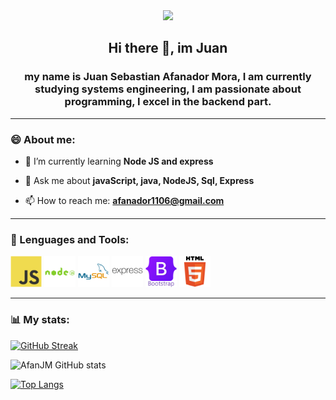 <div id="header" align="center">
    <img src="https://media.giphy.com/media/zOvBKUUEERdNm/giphy.gif" width="280">
    <h2 align="center">Hi there 👋, im Juan</h2>
    <h3 align="center">my name is Juan Sebastian Afanador Mora, I am currently studying systems engineering, 
                       I am passionate about programming, I excel in the backend part.
    </h3>
 </div>
 
 
---
### 😄 About me:
- 🌱 I’m currently learning **Node JS and express**

- 💬 Ask me about **javaScript, java, NodeJS, Sql, Express**

- 📫 How to reach me: **afanador1106@gmail.com**
---



<div align="left">
    <h3>🔨 Lenguages and Tools: </h3>
     <div>
        <img  src="https://github.com/devicons/devicon/blob/master/icons/javascript/javascript-original.svg" alt="javascript-original" width="50" height="50">
        <img  src="https://github.com/devicons/devicon/blob/master/icons/nodejs/nodejs-plain-wordmark.svg" alt="nodejs" width="50" height="50">
        <img  src="https://github.com/devicons/devicon/blob/master/icons/mysql/mysql-original-wordmark.svg" alt="mysql" width="50" height="50">
        <img  src="https://github.com/devicons/devicon/blob/master/icons/express/express-original-wordmark.svg" alt="express-original-wordmark" width="50" height="50">
        <img  src="https://github.com/devicons/devicon/blob/master/icons/bootstrap/bootstrap-original-wordmark.svg" alt="bootstrap-original-wordmark" width="50" height="50">
        <img src="https://github.com/devicons/devicon/blob/master/icons/html5/html5-original-wordmark.svg" alt="html5" height="50" width="50">
     </div>
</div>


---
### 📊 My stats:

[![GitHub Streak](https://streak-stats.demolab.com?user=AfanJM&theme=gruvbox&hide_border=verdadero&border_radius=4.8&date_format=j%2Fn%5B%2FY%5D)](https://git.io/streak-stats)

![AfanJM GitHub stats](https://github-readme-stats.vercel.app/api?username=AfanJM&show_icons=true&theme=gruvbox)

[![Top Langs](https://github-readme-stats.vercel.app/api/top-langs/?username=AfanJM&layout=compact)](https://github.com/AfanJM/github-readme-stats)






